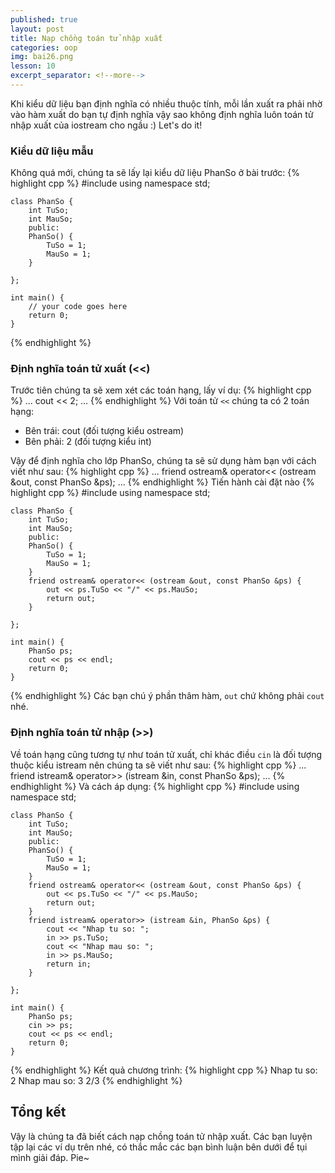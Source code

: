 ```yaml
---
published: true
layout: post
title: Nạp chồng toán tử nhập xuất
categories: oop
img: bai26.png
lesson: 10
excerpt_separator: <!--more-->
---
```

Khi kiểu dữ liệu bạn định nghĩa có nhiều thuộc tính, mỗi lần xuất ra phải nhờ vào hàm xuất do bạn tự định nghĩa vậy sao không định nghĩa luôn toán tử nhập xuất của iostream cho ngầu :) Let's do it! <!--more-->
### Kiểu dữ liệu mẫu
Không quá mới, chúng ta sẽ lấy lại kiểu dữ liệu PhanSo ở bài trước:
{% highlight cpp %}
    #include <iostream>
    using namespace std;
     
    class PhanSo {
    	int TuSo;
    	int MauSo;
    	public:
    	PhanSo() {
    		TuSo = 1;
    		MauSo = 1;
    	}
     
    };
     
    int main() {
    	// your code goes here
    	return 0;
    }
{% endhighlight %}
### Định nghĩa toán tử xuất (<<)
Trước tiên chúng ta sẽ xem xét các toán hạng, lấy ví dụ:
{% highlight cpp %}
	...
  	cout << 2;
  	...
{% endhighlight %}
Với toán tử ``<<`` chúng ta có 2 toán hạng:
  - Bên trái: cout (đối tượng kiểu ostream)
  - Bên phải: 2 (đối tượng kiểu int)

Vậy để định nghĩa cho lớp PhanSo, chúng ta sẽ sử dụng hàm bạn với cách viết như sau:
{% highlight cpp %}
	...
  	friend ostream& operator<< (ostream &out, const PhanSo &ps);
  	...
{% endhighlight %}
Tiến hành cài đặt nào
{% highlight cpp %}
    #include <iostream>
    using namespace std;
     
    class PhanSo {
    	int TuSo;
    	int MauSo;
    	public:
    	PhanSo() {
    		TuSo = 1;
    		MauSo = 1;
    	}
    	friend ostream& operator<< (ostream &out, const PhanSo &ps) {
    		out << ps.TuSo << "/" << ps.MauSo;
    		return out;
    	}
     
    };
     
    int main() {
    	PhanSo ps;
    	cout << ps << endl;
    	return 0;
    }
{% endhighlight %}
Các bạn chú ý phần thâm hàm, ``out`` chứ không phải ``cout`` nhé.
### Định nghĩa toán tử nhập (>>)
Về toán hạng cũng tương tự như toán tử xuất, chỉ khác điều ``cin`` là đối tượng thuộc kiểu istream nên chúng ta sẽ viết như sau:
{% highlight cpp %}
	...
  	friend istream& operator>> (istream &in, const PhanSo &ps);
  	...
{% endhighlight %}
Và cách áp dụng:
{% highlight cpp %}
    #include <iostream>
    using namespace std;
     
    class PhanSo {
    	int TuSo;
    	int MauSo;
    	public:
    	PhanSo() {
    		TuSo = 1;
    		MauSo = 1;
    	}
    	friend ostream& operator<< (ostream &out, const PhanSo &ps) {
    		out << ps.TuSo << "/" << ps.MauSo;
    		return out;
    	}
  		friend istream& operator>> (istream &in, PhanSo &ps) {
  			cout << "Nhap tu so: ";
  			in >> ps.TuSo;
  			cout << "Nhap mau so: ";
  			in >> ps.MauSo;
  			return in;
  		}
     
    };
     
    int main() {
    	PhanSo ps;
    	cin >> ps;
  		cout << ps << endl;
    	return 0;
    }
{% endhighlight %}
Kết quả chương trình:
{% highlight cpp %}
	Nhap tu so: 2
	Nhap mau so: 3
	2/3
{% endhighlight %}
## Tổng kết
Vậy là chúng ta đã biết cách nạp chồng toán tử nhập xuất. Các bạn luyện tập lại các ví dụ trên nhé, có thắc mắc các bạn bình luận bên dưới để tụi mình giải đáp. Pie~
